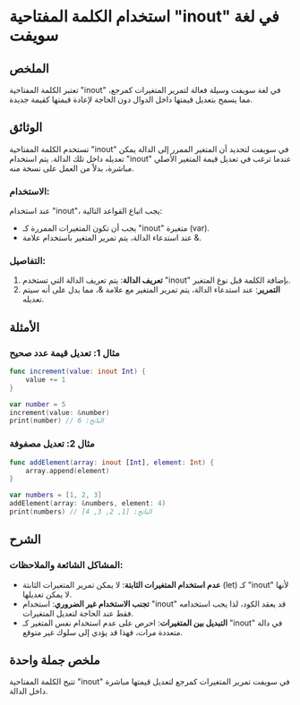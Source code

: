 <!--
Meta Description: # استخدام الكلمة المفتاحية "inout" في لغة سويفت ## الملخص تعتبر الكلمة المفتاحية "inout" في لغة سويفت وسيلة فعالة لتمرير المتغيرات كمرجع، مما يسمح بتع...
Meta Keywords: inout, المتغيرات, الدالة, استخدام, المتغير
-->

# استخدام الكلمة المفتاحية "inout" في لغة سويفت

## الملخص
تعتبر الكلمة المفتاحية "inout" في لغة سويفت وسيلة فعالة لتمرير المتغيرات كمرجع، مما يسمح بتعديل قيمتها داخل الدوال دون الحاجة لإعادة قيمتها كقيمة جديدة.

## الوثائق
تستخدم الكلمة المفتاحية "inout" في سويفت لتحديد أن المتغير الممرر إلى الدالة يمكن تعديله داخل تلك الدالة. يتم استخدام "inout" عندما ترغب في تعديل قيمة المتغير الأصلي مباشرة، بدلاً من العمل على نسخة منه.

### الاستخدام:
عند استخدام "inout"، يجب اتباع القواعد التالية:
- يجب أن تكون المتغيرات الممررة كـ "inout" متغيرة (var).
- عند استدعاء الدالة، يتم تمرير المتغير باستخدام علامة &.

### التفاصيل:
1. **تعريف الدالة**: يتم تعريف الدالة التي تستخدم "inout" بإضافة الكلمة قبل نوع المتغير.
2. **التمرير**: عند استدعاء الدالة، يتم تمرير المتغير مع علامة &، مما يدل على أنه سيتم تعديله.

## الأمثلة

### مثال 1: تعديل قيمة عدد صحيح
```swift
func increment(value: inout Int) {
    value += 1
}

var number = 5
increment(value: &number)
print(number) // الناتج: 6
```

### مثال 2: تعديل مصفوفة
```swift
func addElement(array: inout [Int], element: Int) {
    array.append(element)
}

var numbers = [1, 2, 3]
addElement(array: &numbers, element: 4)
print(numbers) // الناتج: [1, 2, 3, 4]
```

## الشرح
### المشاكل الشائعة والملاحظات:
- **عدم استخدام المتغيرات الثابتة**: لا يمكن تمرير المتغيرات الثابتة (let) كـ "inout" لأنها لا يمكن تعديلها.
- **تجنب الاستخدام غير الضروري**: استخدام "inout" قد يعقد الكود، لذا يجب استخدامه فقط عند الحاجة لتعديل المتغيرات.
- **التبديل بين المتغيرات**: احرص على عدم استخدام نفس المتغير كـ "inout" في دالة متعددة مرات، فهذا قد يؤدي إلى سلوك غير متوقع.

## ملخص جملة واحدة
تتيح الكلمة المفتاحية "inout" في سويفت تمرير المتغيرات كمرجع لتعديل قيمتها مباشرة داخل الدالة.